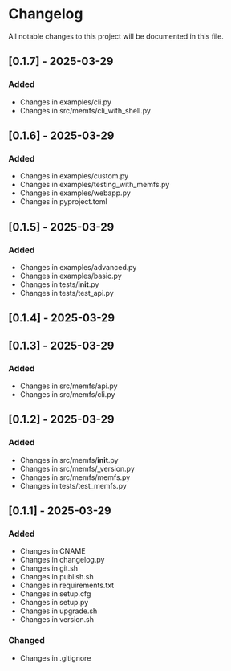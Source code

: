 # Changelog

All notable changes to this project will be documented in this file.

## [0.1.7] - 2025-03-29

### Added
- Changes in examples/cli.py
- Changes in src/memfs/cli_with_shell.py

## [0.1.6] - 2025-03-29

### Added
- Changes in examples/custom.py
- Changes in examples/testing_with_memfs.py
- Changes in examples/webapp.py
- Changes in pyproject.toml

## [0.1.5] - 2025-03-29

### Added
- Changes in examples/advanced.py
- Changes in examples/basic.py
- Changes in tests/__init__.py
- Changes in tests/test_api.py

## [0.1.4] - 2025-03-29

## [0.1.3] - 2025-03-29

### Added
- Changes in src/memfs/api.py
- Changes in src/memfs/cli.py

## [0.1.2] - 2025-03-29

### Added
- Changes in src/memfs/__init__.py
- Changes in src/memfs/_version.py
- Changes in src/memfs/memfs.py
- Changes in tests/test_memfs.py

## [0.1.1] - 2025-03-29

### Added
- Changes in CNAME
- Changes in changelog.py
- Changes in git.sh
- Changes in publish.sh
- Changes in requirements.txt
- Changes in setup.cfg
- Changes in setup.py
- Changes in upgrade.sh
- Changes in version.sh

### Changed
- Changes in .gitignore


